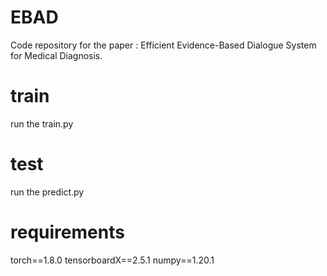 # EBAD

Code repository for the paper : Efficient Evidence-Based Dialogue System for
Medical Diagnosis. 


# train

run the train.py

# test

run the predict.py

# requirements

torch==1.8.0
tensorboardX==2.5.1
numpy==1.20.1

